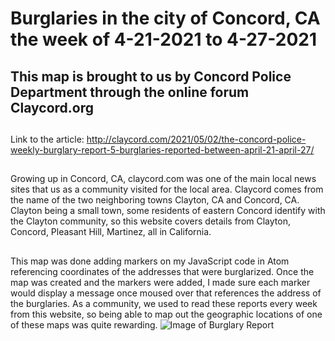 # Burglaries in the city of Concord, CA the week of 4-21-2021 to 4-27-2021
## This map is brought to us by Concord Police Department through the online forum Claycord.org
##
  Link to the article: http://claycord.com/2021/05/02/the-concord-police-weekly-burglary-report-5-burglaries-reported-between-april-21-april-27/
  ##
  Growing up in Concord, CA, claycord.com was one of the main local news sites that us as a community visited for the local area. Claycord comes from the name of the two neighboring towns Clayton, CA and Concord, CA. Clayton being a small town, some residents of eastern Concord identify with the Clayton community, so this website covers details from Clayton, Concord, Pleasant Hill, Martinez, all in California.
  ##
 This map was done adding markers on my JavaScript code in Atom referencing coordinates of the addresses that were burglarized. Once the map was created and the markers were added, I made sure each marker would display a message once moused over that references the address of the burglaries. As a community, we used to read these reports every week from this website, so being able to map out the geographic locations of one of these maps was quite rewarding.
 ![Image of Burglary Report](http://claycord.com/wp-content/uploads/2021/05/burglaries.jpg)

